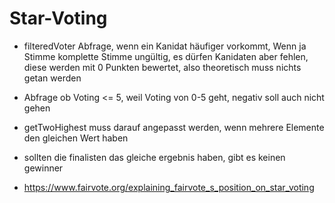 # Star-Voting

- filteredVoter Abfrage, wenn ein Kanidat häufiger vorkommt, Wenn ja Stimme komplette Stimme ungültig, es dürfen Kanidaten aber fehlen, diese werden mit 0 Punkten bewertet, also theoretisch muss nichts getan werden
- Abfrage ob Voting <= 5, weil Voting von 0-5 geht, negativ soll auch nicht gehen
- getTwoHighest muss darauf angepasst werden, wenn mehrere Elemente den gleichen Wert haben


- sollten die finalisten das gleiche ergebnis haben, gibt es keinen gewinner


- https://www.fairvote.org/explaining_fairvote_s_position_on_star_voting
